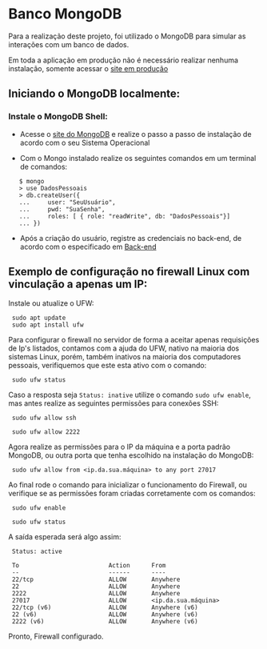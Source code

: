 # Banco MongoDB

Para a realização deste projeto, foi utilizado o MongoDB para simular as interações com um banco de dados.

Em toda a aplicação em produção não é necessário realizar nenhuma instalação, somente acessar o [site em produção](http://ec2-18-229-143-134.sa-east-1.compute.amazonaws.com/)

## Iniciando o MongoDB localmente:

### Instale o MongoDB Shell:

 - Acesse o [site do MongoDB](https://docs.mongodb.com/manual/administration/install-community/) e realize o passo a passo de instalação de acordo com o seu Sistema Operacional
 
 - Com o Mongo instalado realize os seguintes comandos em um terminal de comandos:
 
 ```
    $ mongo
    > use DadosPessoais
    > db.createUser({
    ...     user: "SeuUsuário",
    ...     pwd: "SuaSenha",
    ...     roles: [ { role: "readWrite", db: "DadosPessoais"}]
    ... })
 ```
 
  - Após a criação do usuário, registre as credenciais no back-end, de acordo com o especificado em [Back-end](https://github.com/arthurbarbero/DB-LGPD/tree/master/back-end)
  
  
  ## Exemplo de configuração no firewall Linux com vinculação a apenas um IP:
  
   Instale ou atualize o UFW:
   ```
    sudo apt update
    sudo apt install ufw
   ```
  
   Para configurar o firewall no servidor de forma a aceitar apenas requisições de Ip's listados, contamos com a ajuda do UFW, nativo na maioria dos sistemas Linux, porém, também inativos na maioria dos computadores pessoais, verifiquemos que este esta ativo com o comando: 
   ```
    sudo ufw status
   ```
  
   Caso a resposta seja ``Status: inative`` utilize o comando ``sudo ufw enable``, mas antes realize as seguintes permissões para conexões SSH:
   ```
    sudo ufw allow ssh
    
    sudo ufw allow 2222
   ```
   
   Agora realize as permissões para o IP da máquina e a porta padrão MongoDB, ou outra porta que tenha escolhido na instalação do MongoDB:
   ```
    sudo ufw allow from <ip.da.sua.máquina> to any port 27017
   ```
   
   Ao final rode o comando para inicializar o funcionamento do Firewall, ou  verifique se as permissões foram criadas corretamente com os comandos:
   ```
    sudo ufw enable
    
    sudo ufw status
   ```
   
   A saída esperada será algo assim:
   ```
    Status: active

    To                         Action      From
    --                         ------      ----
    22/tcp                     ALLOW       Anywhere
    22                         ALLOW       Anywhere
    2222                       ALLOW       Anywhere
    27017                      ALLOW       <ip.da.sua.máquina>
    22/tcp (v6)                ALLOW       Anywhere (v6)
    22 (v6)                    ALLOW       Anywhere (v6)
    2222 (v6)                  ALLOW       Anywhere (v6)
   
   ```
   
   Pronto, Firewall configurado.
